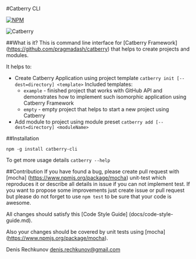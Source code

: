 #Catberry CLI

[![NPM](https://nodei.co/npm/catberry-cli.png)](https://nodei.co/npm/catberry-cli/)

![Catberry](https://raw.githubusercontent.com/pragmadash/catberry/master/docs/images/logo.png)

##What is it?
This is command line interface for [Catberry Framework]
(https://github.com/pragmadash/catberry) that helps to create projects 
and modules.

It helps to:

* Create Catberry Application using project template 
`catberry init [--dest=directory] <template>`
	Included templates:
	* `example` - finished project that works with GitHub API and demonstrates
	how to implement such isomorphic application using Catberry Framework
	* `empty` - empty project that helps to start a new project using Catberry 
* Add module to project using module preset 
`catberry add [--dest=directory] <moduleName>`

##Installation

`npm -g install catberry-cli`

To get more usage details `catberry --help`

##Contribution
If you have found a bug, please create pull request with [mocha]
(https://www.npmjs.org/package/mocha) unit-test which reproduces it or describe 
all details in issue if you can not implement test. If you want to propose some 
improvements just create issue or pull request but please do not forget to use 
`npm test` to be sure that your code is awesome.

All changes should satisfy this [Code Style Guide]
(docs/code-style-guide.md).

Also your changes should be covered by unit tests using [mocha]
(https://www.npmjs.org/package/mocha).

Denis Rechkunov <denis.rechkunov@gmail.com>
